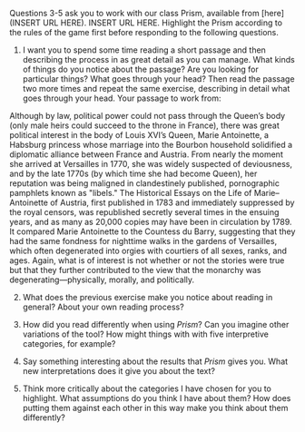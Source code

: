 Questions 3-5 ask you to work with our class Prism, available from [here](INSERT URL HERE). INSERT URL HERE. Highlight the Prism according to the rules of the game first before responding to the following questions. 

1. I want you to spend some time reading a short passage and then describing the process in as great detail as you can manage. What kinds of things do you notice about the passage? Are you looking for particular things? What goes through your head? Then read the passage two more times and repeat the same exercise, describing in detail what goes through your head. Your passage to work from: 

Although by law, political power could not pass through the Queen’s body (only male heirs could succeed to the throne in France), there was great political interest in the body of Louis XVI’s Queen, Marie Antoinette, a Habsburg princess whose marriage into the Bourbon household solidified a diplomatic alliance between France and Austria. From nearly the moment she arrived at Versailles in 1770, she was widely suspected of deviousness, and by the late 1770s (by which time she had become Queen), her reputation was being maligned in clandestinely published, pornographic pamphlets known as "libels." The Historical Essays on the Life of Marie–Antoinette of Austria, first published in 1783 and immediately suppressed by the royal censors, was republished secretly several times in the ensuing years, and as many as 20,000 copies may have been in circulation by 1789. It compared Marie Antoinette to the Countess du Barry, suggesting that they had the same fondness for nighttime walks in the gardens of Versailles, which often degenerated into orgies with courtiers of all sexes, ranks, and ages. Again, what is of interest is not whether or not the stories were true but that they further contributed to the view that the monarchy was degenerating—physically, morally, and politically.


2. What does the previous exercise make you notice about reading in general? About your own reading process?
 
3. How did you read differently when using *Prism*? Can you imagine other variations of the tool? How might things with with five interpretive categories, for example?

4. Say something interesting about the results that *Prism* gives you. What new interpretations does it give you about the text?

5. Think more critically about the categories I have chosen for you to highlight. What assumptions do you think I have about them? How does putting them against each other in this way make you think about them differently?